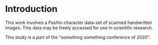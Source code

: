 # Introduction 

This work involves a Pashto character data-set of scanned handwritten images. This data may be freely accessed for use in scientific research.

This study is a part of the "something something conference of 2020".
